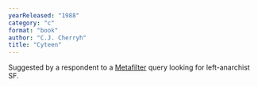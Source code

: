 ```yaml
---
yearReleased: "1988"
category: "c"
format: "book"
author: "C.J. Cherryh"
title: "Cyteen"
---
```

Suggested by a respondent to a <a href="http://ask.metafilter.com/256904/No-More-Culture-Books-left-what-other-SF-is-like-Iain-Banks"> Metafilter</a> query looking for left-anarchist SF.
 